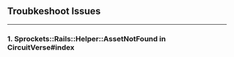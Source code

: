 ## Troubkeshoot Issues

---

### 1. Sprockets::Rails::Helper::AssetNotFound in CircuitVerse#index
<pic>
